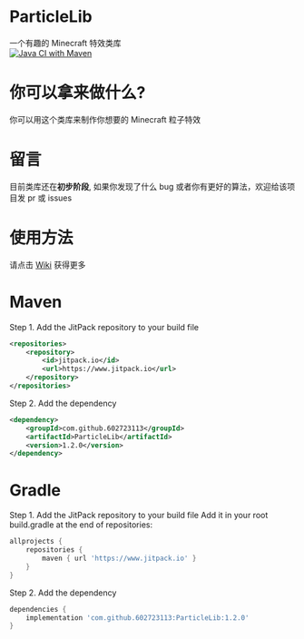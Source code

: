 # ParticleLib
一个有趣的 Minecraft 特效类库  
[![Java CI with Maven](https://github.com/602723113/ParticleLib/actions/workflows/maven.yml/badge.svg)](https://github.com/602723113/ParticleLib/actions/workflows/maven.yml)

# 你可以拿来做什么?
你可以用这个类库来制作你想要的 Minecraft 粒子特效

# 留言
目前类库还在**初步阶段**, 如果你发现了什么 bug 或者你有更好的算法，欢迎给该项目发 pr 或 issues

# 使用方法
请点击 [Wiki](https://github.com/602723113/ParticleLib/wiki) 获得更多

# Maven
Step 1. Add the JitPack repository to your build file
```xml
<repositories>
    <repository>
        <id>jitpack.io</id>
        <url>https://www.jitpack.io</url>
    </repository>
</repositories>
```
Step 2. Add the dependency
```xml
<dependency>
    <groupId>com.github.602723113</groupId>
    <artifactId>ParticleLib</artifactId>
    <version>1.2.0</version>
</dependency>
```
# Gradle
Step 1. Add the JitPack repository to your build file
Add it in your root build.gradle at the end of repositories:
```gradle
allprojects {
    repositories {
        maven { url 'https://www.jitpack.io' }
    }
}
```
Step 2. Add the dependency
```gradle
dependencies {
    implementation 'com.github.602723113:ParticleLib:1.2.0'
}
```
